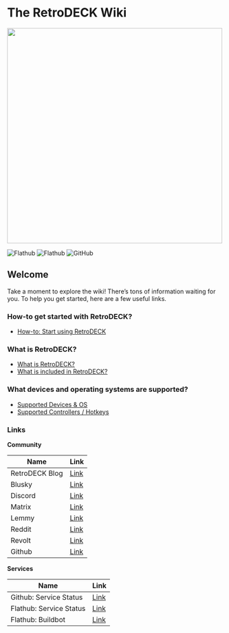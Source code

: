 # The RetroDECK Wiki

<img src="wiki_images/logos/rd-esde-logo.svg" width="500">

![Flathub](https://img.shields.io/flathub/downloads/net.retrodeck.retrodeck)
![Flathub](https://img.shields.io/flathub/v/net.retrodeck.retrodeck)
![GitHub](https://img.shields.io/github/license/XargonWan/RetroDECK)

## Welcome

Take a moment to explore the wiki! There’s tons of information waiting for you. To help you get started, here are a few useful links.

### How-to get started with RetroDECK?

- [How-to: Start using RetroDECK](wiki_general/retrodeck-start.md)

### What is RetroDECK?

- [What is RetroDECK?](wiki_about/what-is-retrodeck.md)
- [What is included in RetroDECK?](wiki_about/what-is-included.md)

### What devices and operating systems are supported?

- [Supported Devices & OS](wiki_general/supported-devices.md)
- [Supported Controllers / Hotkeys](wiki_rd_controls/hotkeys-retrodeck.md)
    
### Links

**Community**

| Name                    | Link                                            |
|-------------------------|------------------------------------------------|
| RetroDECK Blog          | [Link](https://retrodeck.readthedocs.io/en/latest/blog/)|
| Blusky                  | [Link](https://bsky.app/profile/retrodeck.net) |
| Discord                 | [Link](https://discord.gg/WDc5C9YWMx)          |
| Matrix                  | [Link](https://matrix.to/#/#retrodeck:matrix.org) |
| Lemmy                   | [Link](https://lemmy.zip/c/retrodeck)          |
| Reddit                  | [Link](https://www.reddit.com/r/retrodeck)     |
| Revolt                  | [Link](https://rvlt.gg/StVaEc0w)               |
| Github                  | [Link](https://github.com/RetroDECK/RetroDECK)          |

**Services**

| Name                    | Link                                            |
|-------------------------|------------------------------------------------|
| Github: Service Status  | [Link](https://www.githubstatus.com/)          |
| Flathub: Service Status | [Link](https://status.flathub.org/)            |
| Flathub: Buildbot       | [Link](https://buildbot.flathub.org/#/apps/net.retrodeck.retrodeck) |

